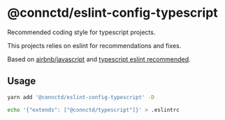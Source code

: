 # @connctd/eslint-config-typescript

Recommended coding style for typescript projects.

This projects relies on eslint for recommendations and fixes.

Based on [airbnb/javascript](https://github.com/airbnb/javascript) and
[typescript eslint recommended](https://github.com/typescript-eslint/typescript-eslint/tree/master/packages/eslint-plugin).

## Usage

```sh
yarn add '@connctd/eslint-config-typescript' -D
```

```sh
echo '{"extends": ["@connctd/typescript"]}' > .eslintrc
```
